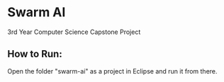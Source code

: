 Swarm AI
=========

3rd Year Computer Science Capstone Project

How to Run:
-----------
Open the folder "swarm-ai" as a project in Eclipse and run it from there.
